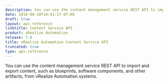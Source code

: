 ```yaml
---
description: You can use the content management service REST API to import and export content, such as blueprints, software components, and other artifacts, from vRealize Automation systems.
date: 2018-08-10T14:41:17-07:00
draft: true
layout: api-reference
linktitle: Content Service API
product: vRealize Automation
release: 7.6
title: vRealize Automation Content Service API
truncated: true
type: api-reference
---
```

You can use the content management service REST API to import and export content, such as blueprints, software components, and other artifacts, from vRealize Automation systems.
